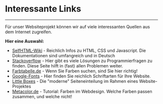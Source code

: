 # Interessante Links

-------------------------------------------------

Für unser Websiteprojekt können wir auf viele interessanten Quellen aus dem Internet zugreifen.

**Hier eine Auswahl:**

+ [SelfHTML-Wiki](https://wiki.selfhtml.org) - Reichlich Infos zu HTML, CSS und Javascript. Die Dokumentationen sind umfangreich und in Deutsch
+ [Stackoverflow](https://stackoverflow.com/) - Hier gibt es viele Lösungen zu Programmierfragen zu finden. Diese Seite hilft in (fast) allen Problemen weiter.
+ [Farbtabelle.de](https://www.farb-tabelle.de/de/farbtabelle.htm) - Wenn Sie Farben suchen, sind Sie hier richtig!
+ [Google-Fonts](https://fonts.google.com/) - Hier finden Sie reichlich Schriftarten für Ihre Website.
+ [Little Boxes](https://little-boxes.de/lb1/3.1-div-seite-in-bereiche-einteilen.html) - Die "moderne" Seiteneinteilung im Rahmen eines Website-Projektes
+ [Metacolor.de](http://www.metacolor.de/) - Tutorial: Farben im Webdesign. Welche Farben passen zusammen, und welche nicht!

